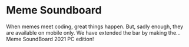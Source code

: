 # Meme Soundboard
 When memes meet coding, great things happen. But, sadly enough, they are available on mobile only. We have extended the bar by making the... Meme SoundBoard 2021 PC edition!